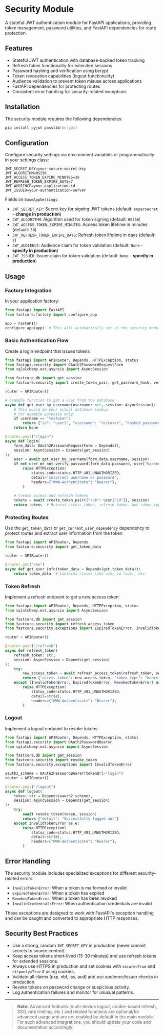 # Security Module

A stateful JWT authentication module for FastAPI applications, providing token management, password utilities, and FastAPI dependencies for route protection.

## Features

- Stateful JWT authentication with database-backed token tracking
- Refresh token functionality for extended sessions
- Password hashing and verification using bcrypt
- Token revocation capabilities (logout functionality)
- Audience validation to prevent token misuse across applications
- FastAPI dependencies for protecting routes
- Consistent error handling for security-related exceptions

## Installation

The security module requires the following dependencies:

```bash
pip install pyjwt passlib[bcrypt]
```

## Configuration

Configure security settings via environment variables or programmatically in your settings class:

```env
JWT_SECRET_KEY=your-secure-secret-key
JWT_ALGORITHM=HS256
JWT_ACCESS_TOKEN_EXPIRE_MINUTES=30
JWT_REFRESH_TOKEN_EXPIRE_DAYS=7
JWT_AUDIENCE=your-application-id
JWT_ISSUER=your-authentication-server
```

Fields on `BaseAppSettings`:

- `JWT_SECRET_KEY`: Secret key for signing JWT tokens (default: `supersecret` - **change in production**)
- `JWT_ALGORITHM`: Algorithm used for token signing (default: `HS256`)
- `JWT_ACCESS_TOKEN_EXPIRE_MINUTES`: Access token lifetime in minutes (default: `30`)
- `JWT_REFRESH_TOKEN_EXPIRE_DAYS`: Refresh token lifetime in days (default: `7`)
- `JWT_AUDIENCE`: Audience claim for token validation (default: `None` - **specify in production**)
- `JWT_ISSUER`: Issuer claim for token validation (default: `None` - **specify in production**)

## Usage

### Factory Integration

In your application factory:

```python
from fastapi import FastAPI
from fastcore.factory import configure_app

app = FastAPI()
configure_app(app)  # This will automatically set up the security module
```

### Basic Authentication Flow

Create a login endpoint that issues tokens:

```python
from fastapi import APIRouter, Depends, HTTPException, status
from fastapi.security import OAuth2PasswordRequestForm
from sqlalchemy.ext.asyncio import AsyncSession

from fastcore.db import get_session
from fastcore.security import create_token_pair, get_password_hash, verify_password

router = APIRouter()

# Example function to get a user from the database
async def get_user_by_username(username: str, session: AsyncSession):
    # This would be your actual database lookup
    # For example purposes only:
    if username == "testuser":
        return {"id": "user1", "username": "testuser", "hashed_password": get_password_hash("password")}
    return None

@router.post("/login")
async def login(
    form_data: OAuth2PasswordRequestForm = Depends(),
    session: AsyncSession = Depends(get_session)
):
    user = await get_user_by_username(form_data.username, session)
    if not user or not verify_password(form_data.password, user["hashed_password"]):
        raise HTTPException(
            status_code=status.HTTP_401_UNAUTHORIZED,
            detail="Incorrect username or password",
            headers={"WWW-Authenticate": "Bearer"},
        )
    
    # Create access and refresh tokens
    tokens = await create_token_pair({"sub": user["id"]}, session)
    return tokens  # Returns access_token, refresh_token, and token_type
```

### Protecting Routes

Use the `get_token_data` or `get_current_user_dependency` dependency to protect routes and extract user information from the token:

```python
from fastapi import APIRouter, Depends
from fastcore.security import get_token_data

router = APIRouter()

@router.get("/me")
async def get_user_info(token_data = Depends(get_token_data)):
    return token_data  # Contains claims like user_id (sub), etc.
```

### Token Refresh

Implement a refresh endpoint to get a new access token:

```python
from fastapi import APIRouter, Depends, HTTPException, status
from sqlalchemy.ext.asyncio import AsyncSession

from fastcore.db import get_session
from fastcore.security import refresh_access_token
from fastcore.security.exceptions import ExpiredTokenError, InvalidTokenError, RevokedTokenError

router = APIRouter()

@router.post("/refresh")
async def refresh_token(
    refresh_token: str,
    session: AsyncSession = Depends(get_session)
):
    try:
        new_access_token = await refresh_access_token(refresh_token, session)
        return {"access_token": new_access_token, "token_type": "bearer"}
    except (InvalidTokenError, ExpiredTokenError, RevokedTokenError) as e:
        raise HTTPException(
            status_code=status.HTTP_401_UNAUTHORIZED,
            detail=str(e),
            headers={"WWW-Authenticate": "Bearer"},
        )
```

### Logout

Implement a logout endpoint to revoke tokens:

```python
from fastapi import APIRouter, Depends, HTTPException, status
from fastapi.security import OAuth2PasswordBearer
from sqlalchemy.ext.asyncio import AsyncSession

from fastcore.db import get_session
from fastcore.security import revoke_token
from fastcore.security.exceptions import InvalidTokenError

oauth2_scheme = OAuth2PasswordBearer(tokenUrl="login")
router = APIRouter()

@router.post("/logout")
async def logout(
    token: str = Depends(oauth2_scheme),
    session: AsyncSession = Depends(get_session)
):
    try:
        await revoke_token(token, session)
        return {"detail": "Successfully logged out"}
    except InvalidTokenError as e:
        raise HTTPException(
            status_code=status.HTTP_401_UNAUTHORIZED,
            detail=str(e),
            headers={"WWW-Authenticate": "Bearer"},
        )
```

## Error Handling

The security module includes specialized exceptions for different security-related errors:

- `InvalidTokenError`: When a token is malformed or invalid
- `ExpiredTokenError`: When a token has expired
- `RevokedTokenError`: When a token has been revoked
- `InvalidCredentialsError`: When authentication credentials are invalid

These exceptions are designed to work with FastAPI's exception handling and can be caught and converted to appropriate HTTP responses.

## Security Best Practices

- Use a strong, random `JWT_SECRET_KEY` in production (never commit secrets to source control).
- Keep access tokens short-lived (15-30 minutes) and use refresh tokens for extended sessions.
- Always use HTTPS in production and set cookies with `secure=True` and `httponly=True` if using cookies.
- Validate all claims (exp, nbf, iss, aud) and use audience/issuer checks in production.
- Revoke tokens on password change or suspicious activity.
- Log authentication failures and monitor for unusual patterns.

---

> **Note:** Advanced features (multi-device logout, cookie-based refresh, SSO, rate limiting, etc.) and related functions are optional/for advanced usage and are not enabled by default in the main module. For such advanced integrations, you should update your code and documentation accordingly.